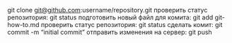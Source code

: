 git clone git@github.com:username/repository.git
проверить статус репозитория: git status
подготовить новый файл для комита: git add git-how-to.md
проверить статус репозитория: git status
сделать комит: git commit -m “initial commit”
отправить изменения на сервер: git push